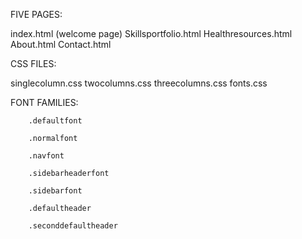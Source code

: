 FIVE PAGES:

index.html (welcome page)
Skillsportfolio.html
Healthresources.html
About.html
Contact.html

CSS FILES:

singlecolumn.css
twocolumns.css
threecolumns.css
fonts.css

FONT FAMILIES:


		.defaultfont 

		.normalfont 

		.navfont

		.sidebarheaderfont

		.sidebarfont

		.defaultheader

		.seconddefaultheader 



